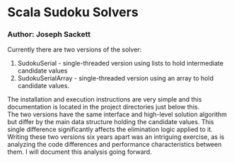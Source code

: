 # Scala Sudoku Solvers
### Author: Joseph Sackett

Currently there are two versions of the solver:
1. SudokuSerial - single-threaded version using lists to hold intermediate candidate values
2. SudokuSerialArray - single-threaded version using an array to hold candidate values.
  
The installation and execution instructions are very simple and this documentation is located in the project directories just below this.  
The two versions have the same interface and high-level solution algorithm but differ by the main data structure holding the candidate values. This single difference significantly affects the elimination logic applied to it.  
Writing these two versions six years apart was an intriguing exercise, as is analyzing the code differences and performance characteristics between them. I will document this analysis going forward.

